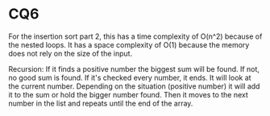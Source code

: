 # CQ6

For the insertion sort part 2, this has a time complexity of O(n^2) because of the nested loops. It has a space complexity of O(1) because the memory does not rely on the size of the input.

Recursion: If it finds a positive number the biggest sum will be found. If not, no good sum is found. If it's checked every number, it ends. It will look at the current number. Depending on the situation (positive number) it will add it to the sum or hold the bigger number found. Then it moves to the next number in the list and repeats until the end of the array.
